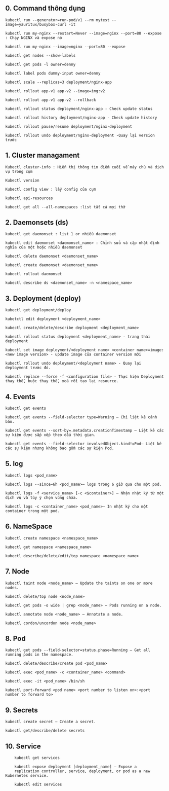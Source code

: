 ## 0. Command thông dụng

    kubectl run --generator=run-pod/v1 --rm mytest --image=yauritux/busybox-curl -it

    kubectl run my-nginx --restart=Never --image=nginx --port=80 --expose : Chạy NGINX và expose nó

    kubectl run my-nginx --image=nginx --port=80 --expose

    kubectl get nodes --show-labels

    kubectl get pods -l owner=denny

    kubectl label pods dummy-input owner=denny

    kubectl scale --replicas=3 deployment/nginx-app

    kubectl rollout app-v1 app-v2 --image=img:v2

    kubectl rollout app-v1 app-v2 --rollback

    kubectl rollout status deployment/nginx-app - Check update status

    kubectl rollout history deployment/nginx-app - Check update history

    kubectl rollout pause/resume deployment/nginx-deployment

    kubectl rollout undo deployment/nginx-deployment -Quay lại version trước

## 1. Cluster managament

    Kubectl cluster-info : Hiển thị thông tin điểm cuối về máy chủ và dịch vụ trong cụm

    Kubectl version

    Kubectl config view : lấy config của cụm

    kubectl api-resources

    kubectl get all --all-namespaces :list tất cả mọi thứ

## 2. Daemonsets (ds)

    kubectl get daemonset : list 1 or nhiều daemonset

    kubectl edit daemonset <daemonset_name> : Chỉnh sửa và cập nhật định nghĩa của một hoặc nhiều daemonset

    kubectl delete daemonset <daemonset_name>

    kubectl create daemonset <daemonset_name>

    kubectl rollout daemonset

    kubectl describe ds <daemonset_name> -n <namespace_name>

## 3. Deployment (deploy)

    kubectl get deployment/deploy

    kubetctl edit deployment <deployment_name>

    kubectl create/delete/describe deployment <deployment_name>

    kubectl rollout status deployment <deployment_name> - trang thái deployment

    kubectl set image deployment/<deployment name> <container name>=image:<new image version> - update image của container version mới

    kubectl rollout undo deployment/<deployment name> - Quay lại deployment trước đó.

    kubectl replace --force -f <configuration file> - Thực hiện Deployment thay thế, buộc thay thế, xoá rồi tạo lại resource.

## 4. Events

    kubectl get events

    kubectl get events --field-selector type=Warning – Chỉ liệt kê cảnh báo.

    kubectl get events --sort-by=.metadata.creationTimestamp – Liệt kê các sự kiện được sắp xếp theo dấu thời gian.

    kubectl get events --field-selector involvedObject.kind!=Pod– Liệt kê các sự kiện nhưng không bao gồm các sự kiện Pod.

## 5. log

    kubectl logs <pod_name>

    kubectl logs --since=6h <pod_name>– logs trong 6 giờ qua cho một pod.

    kubectl logs -f <service_name> [-c <$container>] – Nhận nhật ký từ một dịch vụ và tùy ý chọn vùng chứa.

    kubectl logs -c <container_name> <pod_name>– In nhật ký cho một container trong một pod.

## 6. NameSpace

    kubectl create namespace <namespace_name>

    kubectl get namespace <namespace_name>

    kubectl describe/delete/edit/top namespace <namespace_name>

## 7. Node

    kubectl taint node <node_name> – Update the taints on one or more nodes.

    kubectl delete/top node <node_name>

    kubectl get pods -o wide | grep <node_name> – Pods running on a node.

    kubectl annotate node <node_name> – Annotate a node.

    kubectl cordon/uncordon node <node_name>

## 8. Pod

    kubectl get pods --field-selector=status.phase=Running – Get all running pods in the namespace.

    kubectl delete/describe/create pod <pod_name>

    kubectl exec <pod_name> -c <container_name> <command>

    kubectl exec -it <pod_name> /bin/sh

    kubectl port-forward <pod name> <port number to listen on>:<port number to forward to>

## 9. Secrets

    kubectl create secret – Create a secret.

    kubectl get/describe/delete secrets

## 10. Service

        kubectl get services

        kubectl expose deployment [deployment_name] – Expose a
        replication controller, service, deployment, or pod as a new Kubernetes service.

        kubectl edit services
